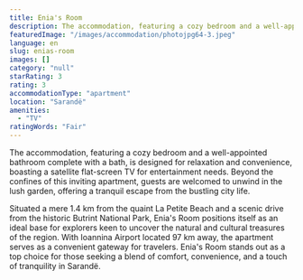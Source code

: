```yaml
---
title: Enia's Room
description: The accommodation, featuring a cozy bedroom and a well-appointed bathroom complete with a bath, is designed for relaxation and convenience, boasting a satellite
featuredImage: "/images/accommodation/photojpg64-3.jpeg"
language: en
slug: enias-room
images: []
category: "null"
starRating: 3
rating: 3
accommodationType: "apartment"
location: "Sarandë"
amenities:
  - "TV"
ratingWords: "Fair"
---
```


The accommodation, featuring a cozy bedroom and a well-appointed bathroom complete with a bath, is designed for relaxation and convenience, boasting a satellite flat-screen TV for entertainment needs. Beyond the confines of this inviting apartment, guests are welcomed to unwind in the lush garden, offering a tranquil escape from the bustling city life.

Situated a mere 1.4 km from the quaint La Petite Beach and a scenic drive from the historic Butrint National Park, Enia's Room positions itself as an ideal base for explorers keen to uncover the natural and cultural treasures of the region. With Ioannina Airport located 97 km away, the apartment serves as a convenient gateway for travelers. Enia's Room stands out as a top choice for those seeking a blend of comfort, convenience, and a touch of tranquility in Sarandë.

